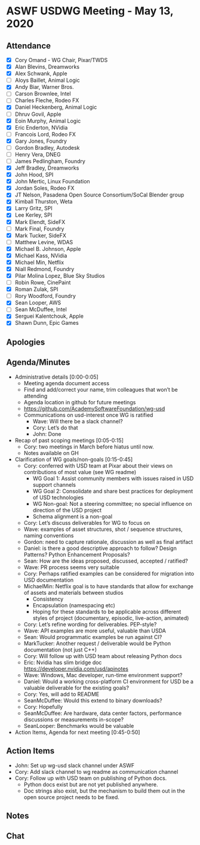 # ASWF USDWG Meeting - May 13, 2020

## Attendance

* [x] Cory Omand - WG Chair, Pixar/TWDS
* [x] Alan Blevins, Dreamworks
* [x] Alex Schwank, Apple
* [ ] Aloys Baillet, Animal Logic
* [x] Andy Biar,  Warner Bros.
* [ ] Carson Brownlee, Intel
* [ ] Charles Fleche, Rodeo FX
* [x] Daniel Heckenberg, Animal Logic
* [ ] Dhruv Govil, Apple
* [x] Eoin Murphy, Animal Logic
* [x] Eric Enderton, NVidia
* [ ] Francois Lord, Rodeo FX
* [x] Gary Jones, Foundry
* [ ] Gordon Bradley, Autodesk
* [ ] Henry Vera, DNEG
* [ ] James Pedlingham, Foundry
* [x] Jeff Bradley, Dreamworks
* [x] John Hood, SPI
* [x] John Mertic, Linux Foundation
* [x] Jordan Soles, Rodeo FX
* [x] JT Nelson, Pasadena Open Source Consortium/SoCal Blender group
* [x] Kimball Thurston, Weta
* [x] Larry Gritz, SPI
* [x] Lee Kerley, SPI
* [x] Mark Elendt, SideFX
* [ ] Mark Final, Foundry
* [x] Mark Tucker, SideFX
* [ ] Matthew Levine, WDAS
* [x] Michael B. Johnson, Apple
* [x] Michael Kass, NVidia
* [x] Michael Min, Netflix
* [x] Niall Redmond, Foundry
* [x] Pilar Molina Lopez, Blue Sky Studios
* [ ] Robin Rowe, CinePaint
* [x] Roman Zulak, SPI
* [ ] Rory Woodford, Foundry
* [x] Sean Looper, AWS
* [ ] Sean McDuffee, Intel
* [x] Serguei Kalentchouk, Apple
* [x] Shawn Dunn, Epic Games

## Apologies

## Agenda/Minutes

* Administrative details [0:00-0:05]
    * Meeting agenda document access
    * Find and add/correct your name, trim colleagues that won’t be attending
    * Agenda location in github for future meetings
    * https://github.com/AcademySoftwareFoundation/wg-usd
    * Communications on usd-interest once WG is ratified
        * Wave: Will there be a slack channel?
        * Cory: Let’s do that
        * John: Done
* Recap of past scoping meetings [0:05-0:15]
    * Cory: two meetings in March before hiatus until now.
    * Notes available on GH
* Clarification of WG goals/non-goals [0:15-0:45]
    * Cory: conferred with USD team at Pixar about their views on contributions of most value (see WG readme)
        * WG Goal 1: Assist community members with issues raised in USD support channels
        * WG Goal 2: Consolidate and share best practices for deployment of USD technologies
        * WG Non-goal: Not a steering committee; no special influence on direction of the USD project 
        * Schema alignment is a non-goal
    * Cory: Let’s discuss deliverables for WG to focus on
    * Wave: examples of asset structures, shot / sequence structures, naming conventions
    * Gordon: need to capture rationale, discussion as well as final artifact
    * Daniel: is there a good descriptive approach to follow?  Design Patterns?  Python Enhancement Proposals?
    * Sean: How are the ideas proposed, discussed, accepted / ratified?
    * Wave: PR process seems very suitable
    * Cory: Perhaps ratified examples can be considered for migration into USD documentation
    * MichaelMin: Netflix goal is to have standards that allow for exchange of assets and materials between studios
        * Consistency
        * Encapsulation (namespacing etc)
        * Hoping for these standards to be applicable across different styles of project (documentary, episodic, live-action, animated)
    * Cory: Let’s refine wording for deliverables.  PEP-style?
    * Wave: API examples are more useful, valuable than USDA
    * Sean: Would programmatic examples be run against CI?
    * MarkTucker: Another request / deliverable would be Python documentation (not just C++)
    * Cory: Will follow up with USD team about releasing Python docs
    * Eric: Nvidia has slim bridge doc https://developer.nvidia.com/usd/apinotes
    * Wave: Windows, Mac developer, run-time environment support?
    * Daniel: Would a working cross-platform CI environment for USD be a valuable deliverable for the existing goals?
    * Cory: Yes, will add to README
    * SeanMcDuffee: Would this extend to binary downloads?
    * Cory: Hopefully
    * SeanMcDuffee: Are hardware, data center factors, performance discussions or measurements in-scope?
    * SeanLooper: Benchmarks would be valuable 
* Action Items, Agenda for next meeting [0:45-0:50]
    
## Action Items

* John: Set up wg-usd slack channel under ASWF
* Cory: Add slack channel to wg readme as communication channel
* Cory: Follow up with USD team on publishing of Python docs.
    * Python docs exist but are not yet published anywhere.
    * Doc strings also exist, but the mechanism to build them out in the open source project needs to be fixed.
        
## Notes

## Chat
